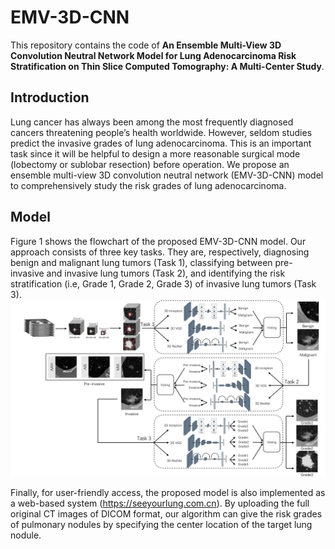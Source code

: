# EMV-3D-CNN

This repository contains the code of **An Ensemble Multi-View 3D Convolution Neutral Network Model for Lung Adenocarcinoma Risk Stratification on Thin Slice Computed Tomography: A Multi-Center Study**. 

## Introduction

Lung cancer has always been among the most frequently diagnosed cancers threatening people’s health worldwide. However, seldom studies predict the invasive grades of lung adenocarcinoma. This is an important task since it will be helpful to design a more reasonable surgical mode (lobectomy or sublobar resection) before operation. We propose an ensemble multi-view 3D convolution neutral network (EMV-3D-CNN) model to comprehensively study the risk grades of lung adenocarcinoma. 

## Model
Figure 1 shows the flowchart of the proposed EMV-3D-CNN model. Our approach consists of three key tasks. They are, respectively, diagnosing benign and malignant lung tumors (Task 1), classifying between pre-invasive and invasive lung tumors (Task 2), and identifying the risk stratification (i.e, Grade 1, Grade 2, Grade 3) of invasive lung tumors (Task 3).
![model_flowchart.png](https://github.com/zhoujing89/EMV-3D-CNN/blob/main/images/model_flowchart.png?raw=true)

Finally, for user-friendly access, the proposed model is also implemented as a web-based system (https://seeyourlung.com.cn). By uploading the full original CT images of DICOM format, our algorithm can give the risk grades of pulmonary nodules by specifying the center location of the target lung nodule.


